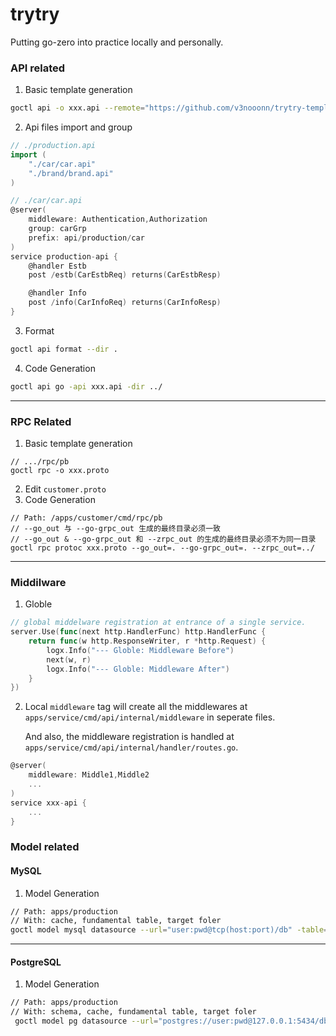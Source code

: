 <!-- @format -->

# trytry

Putting go-zero into practice locally and personally.

### API related

1. Basic template generation

```bash
goctl api -o xxx.api --remote="https://github.com/v3nooonn/trytry-template.git"
```

2. Api files import and group

```go
// ./production.api
import (
	"./car/car.api"
	"./brand/brand.api"
)

// ./car/car.api
@server(
	middleware: Authentication,Authorization
	group: carGrp
	prefix: api/production/car
)
service production-api {
	@handler Estb
	post /estb(CarEstbReq) returns(CarEstbResp)

	@handler Info
	post /info(CarInfoReq) returns(CarInfoResp)
}
```

3. Format

```bash
goctl api format --dir .
```

4. Code Generation

```bash
goctl api go -api xxx.api -dir ../
```

---

### RPC Related

1. Basic template generation

```
// .../rpc/pb
goctl rpc -o xxx.proto
```

2. Edit `customer.proto`
3. Code Generation

```
// Path: /apps/customer/cmd/rpc/pb
// --go_out 与 --go-grpc_out 生成的最终目录必须一致
// --go_out & --go-grpc_out 和 --zrpc_out 的生成的最终目录必须不为同一目录
goctl rpc protoc xxx.proto --go_out=. --go-grpc_out=. --zrpc_out=../
```

---

### Middilware

1. Globle

```go
// global middelware registration at entrance of a single service.
server.Use(func(next http.HandlerFunc) http.HandlerFunc {
	return func(w http.ResponseWriter, r *http.Request) {
		logx.Info("--- Globle: Middleware Before")
		next(w, r)
		logx.Info("--- Globle: Middleware After")
	}
})
```

2. Local
   `middleware` tag will create all the middlewares at `apps/service/cmd/api/internal/middleware` in seperate files.

   And also, the middleware registration is handled at `apps/service/cmd/api/internal/handler/routes.go`.

```go
@server(
	middleware: Middle1,Middle2
	...
)
service xxx-api {
	...
}
```

### Model related

#### MySQL

1. Model Generation

```bash
// Path: apps/production
// With: cache, fundamental table, target foler
goctl model mysql datasource --url="user:pwd@tcp(host:port)/db" -table="table" -c -dir=./model_dir --remote="https://github.com/v3nooonn/trytry-template"
```

---

#### PostgreSQL

1. Model Generation

```bash
// Path: apps/production
// With: schema, cache, fundamental table, target foler
 goctl model pg datasource --url="postgres://user:pwd@127.0.0.1:5434/db?sslmode=disable" --schema="schema" -table="table" -c -dir="target" --remote="https://github.com/v3nooonn/trytry-template"
```
